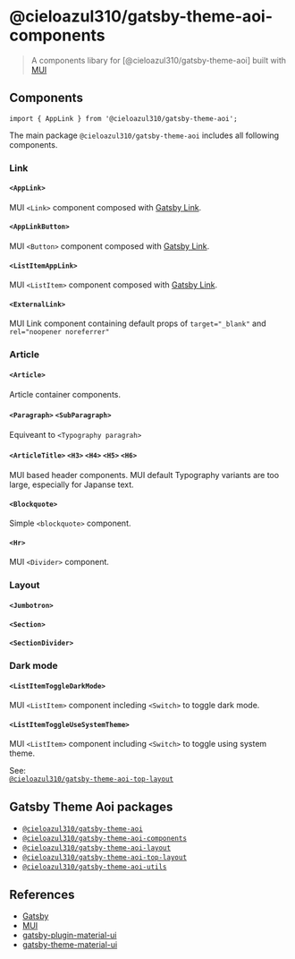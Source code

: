 # @cieloazul310/gatsby-theme-aoi-components

> A components libary for [@cieloazul310/gatsby-theme-aoi] built with [MUI]

## Components

```tsx
import { AppLink } from '@cieloazul310/gatsby-theme-aoi';
```

The main package `@cieloazul310/gatsby-theme-aoi` includes all following components.

### Link

#### `<AppLink>`

MUI `<Link>` component composed with [Gatsby Link].

#### `<AppLinkButton>`

MUI `<Button>` component composed with [Gatsby Link].

#### `<ListItemAppLink>`

MUI `<ListItem>` component composed with [Gatsby Link].

#### `<ExternalLink>`

MUI Link component containing default props of `target="_blank"` and `rel="noopener noreferrer"`

### Article

#### `<Article>`

Article container components.

#### `<Paragraph>` `<SubParagraph>`

Equiveant to `<Typography paragrah>`

#### `<ArticleTitle>` `<H3>` `<H4>` `<H5>` `<H6>`

MUI based header components. MUI default Typography variants are too large, especially for Japanse text.

#### `<Blockquote>`

Simple `<blockquote>` component.

#### `<Hr>`

MUI `<Divider>` component.

### Layout

#### `<Jumbotron>`

#### `<Section>`

#### `<SectionDivider>`

### Dark mode

#### `<ListItemToggleDarkMode>`

MUI `<ListItem>` component incleding `<Switch>` to toggle dark mode.

#### `<ListItemToggleUseSystemTheme>`

MUI `<ListItem>` component including `<Switch>` to toggle using system theme.

See:  
[`@cieloazul310/gatsby-theme-aoi-top-layout`]

## Gatsby Theme Aoi packages

- [`@cieloazul310/gatsby-theme-aoi`]
- [`@cieloazul310/gatsby-theme-aoi-components`]
- [`@cieloazul310/gatsby-theme-aoi-layout`]
- [`@cieloazul310/gatsby-theme-aoi-top-layout`]
- [`@cieloazul310/gatsby-theme-aoi-utils`]

## References

- [Gatsby]
- [MUI]
- [gatsby-plugin-material-ui](https://github.com/hupe1980/gatsby-plugin-material-ui)
- [gatsby-theme-material-ui](https://github.com/hupe1980/gatsby-theme-material-ui)

[Gatsby]: https://www.gatsbyjs.com/ "Gatsby"
[MUI]: https://mui.org/ "MUI"

[Gatsby Themes]: https://gatsbyjs.com/docs/themes/ "Themes"
[Gatsby Starters]: https://www.gatsbyjs.com/docs/starters/ "Gatsby Starters"
[Shadowing]: https://www.gatsbyjs.com/docs/how-to/plugins-and-themes/shadowing/ "Shadowing in Gatsby Themes"
[Gatsby Link]: https://www.gatsbyjs.com/docs/reference/built-in-components/gatsby-link/ "Gatsby Link API"

[`@cieloazul310/gatsby-theme-aoi`]: https://github.com/cieloazul310/gatsby-aoi/tree/main/packages/gatsby-theme-aoi
[`@cieloazul310/gatsby-theme-aoi-components`]: https://github.com/cieloazul310/gatsby-aoi/tree/main/packages/gatsby-theme-aoi-components
[`@cieloazul310/gatsby-theme-aoi-layout`]: https://github.com/cieloazul310/gatsby-aoi/tree/main/packages/gatsby-theme-aoi-layout
[`@cieloazul310/gatsby-theme-aoi-top-layout`]: https://github.com/cieloazul310/gatsby-aoi/tree/main/packages/gatsby-theme-aoi-top-layout
[`@cieloazul310/gatsby-theme-aoi-utils`]: https://github.com/cieloazul310/gatsby-aoi/tree/main/packages/gatsby-theme-aoi-utils
